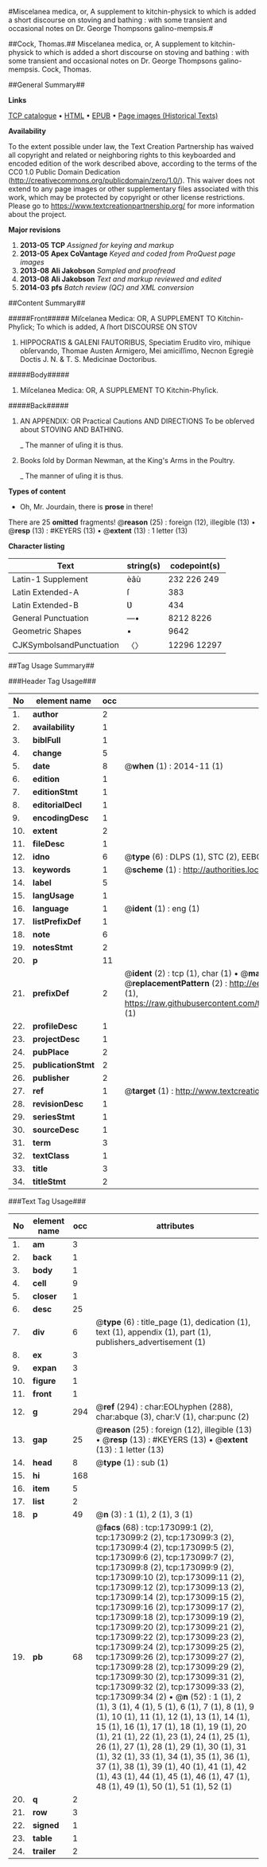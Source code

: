 #Miscelanea medica, or, A supplement to kitchin-physick to which is added a short discourse on stoving and bathing : with some transient and occasional notes on Dr. George Thompsons galino-mempsis.#

##Cock, Thomas.##
Miscelanea medica, or, A supplement to kitchin-physick to which is added a short discourse on stoving and bathing : with some transient and occasional notes on Dr. George Thompsons galino-mempsis.
Cock, Thomas.

##General Summary##

**Links**

[TCP catalogue](http://www.ota.ox.ac.uk/tcp/)  • 
[HTML](http://tei.it.ox.ac.uk/tcp/Texts-HTML/free/A80/A80002.html)  • 
[EPUB](http://tei.it.ox.ac.uk/tcp/Texts-EPUB/free/A80/A80002.epub) • 
[Page images (Historical Texts)](https://historicaltexts.jisc.ac.uk/eebo-09642564e)

**Availability**

To the extent possible under law, the Text Creation Partnership has waived all copyright and related or neighboring rights to this keyboarded and encoded edition of the work described above, according to the terms of the CC0 1.0 Public Domain Dedication (http://creativecommons.org/publicdomain/zero/1.0/). This waiver does not extend to any page images or other supplementary files associated with this work, which may be protected by copyright or other license restrictions. Please go to https://www.textcreationpartnership.org/ for more information about the project.

**Major revisions**

1. __2013-05__ __TCP__ *Assigned for keying and markup*
1. __2013-05__ __Apex CoVantage__ *Keyed and coded from ProQuest page images*
1. __2013-08__ __Ali Jakobson__ *Sampled and proofread*
1. __2013-08__ __Ali Jakobson__ *Text and markup reviewed and edited*
1. __2014-03__ __pfs__ *Batch review (QC) and XML conversion*

##Content Summary##

#####Front#####
Miſcelanea Medica: OR, A SUPPLEMENT TO Kitchin-Phyſick; To which is added, A ſhort DISCOURSE ON STOV
1. HIPPOCRATIS & GALENI FAUTORIBUS, Speciatim Erudito viro, mihique obſervando, Thomae Austen Armigero, Mei amiciſſimo, Necnon Egregiè Doctis J. N. & T. S. Medicinae Doctoribus.

#####Body#####

1. Miſcelanea Medica: OR, A SUPPLEMENT TO Kitchin-Phyſick.

#####Back#####

1. AN APPENDIX: OR Practical Cautions AND DIRECTIONS To be obſerved about STOVING AND BATHING.

    _ The manner of uſing it is thus.

1. Books ſold by Dorman Newman, at the King's Arms in the Poultry.

    _ The manner of uſing it is thus.

**Types of content**

  * Oh, Mr. Jourdain, there is **prose** in there!

There are 25 **omitted** fragments! 
 @__reason__ (25) : foreign (12), illegible (13)  •  @__resp__ (13) : #KEYERS (13)  •  @__extent__ (13) : 1 letter (13)

**Character listing**


|Text|string(s)|codepoint(s)|
|---|---|---|
|Latin-1 Supplement|èâù|232 226 249|
|Latin Extended-A|ſ|383|
|Latin Extended-B|Ʋ|434|
|General Punctuation|—•|8212 8226|
|Geometric Shapes|▪|9642|
|CJKSymbolsandPunctuation|〈〉|12296 12297|

##Tag Usage Summary##

###Header Tag Usage###

|No|element name|occ|attributes|
|---|---|---|---|
|1.|__author__|2||
|2.|__availability__|1||
|3.|__biblFull__|1||
|4.|__change__|5||
|5.|__date__|8| @__when__ (1) : 2014-11 (1)|
|6.|__edition__|1||
|7.|__editionStmt__|1||
|8.|__editorialDecl__|1||
|9.|__encodingDesc__|1||
|10.|__extent__|2||
|11.|__fileDesc__|1||
|12.|__idno__|6| @__type__ (6) : DLPS (1), STC (2), EEBO-CITATION (1), OCLC (1), VID (1)|
|13.|__keywords__|1| @__scheme__ (1) : http://authorities.loc.gov/ (1)|
|14.|__label__|5||
|15.|__langUsage__|1||
|16.|__language__|1| @__ident__ (1) : eng (1)|
|17.|__listPrefixDef__|1||
|18.|__note__|6||
|19.|__notesStmt__|2||
|20.|__p__|11||
|21.|__prefixDef__|2| @__ident__ (2) : tcp (1), char (1)  •  @__matchPattern__ (2) : ([0-9\-]+):([0-9IVX]+) (1), (.+) (1)  •  @__replacementPattern__ (2) : http://eebo.chadwyck.com/downloadtiff?vid=$1&page=$2 (1), https://raw.githubusercontent.com/textcreationpartnership/Texts/master/tcpchars.xml#$1 (1)|
|22.|__profileDesc__|1||
|23.|__projectDesc__|1||
|24.|__pubPlace__|2||
|25.|__publicationStmt__|2||
|26.|__publisher__|2||
|27.|__ref__|1| @__target__ (1) : http://www.textcreationpartnership.org/docs/. (1)|
|28.|__revisionDesc__|1||
|29.|__seriesStmt__|1||
|30.|__sourceDesc__|1||
|31.|__term__|3||
|32.|__textClass__|1||
|33.|__title__|3||
|34.|__titleStmt__|2||


###Text Tag Usage###

|No|element name|occ|attributes|
|---|---|---|---|
|1.|__am__|3||
|2.|__back__|1||
|3.|__body__|1||
|4.|__cell__|9||
|5.|__closer__|1||
|6.|__desc__|25||
|7.|__div__|6| @__type__ (6) : title_page (1), dedication (1), text (1), appendix (1), part (1), publishers_advertisement (1)|
|8.|__ex__|3||
|9.|__expan__|3||
|10.|__figure__|1||
|11.|__front__|1||
|12.|__g__|294| @__ref__ (294) : char:EOLhyphen (288), char:abque (3), char:V (1), char:punc (2)|
|13.|__gap__|25| @__reason__ (25) : foreign (12), illegible (13)  •  @__resp__ (13) : #KEYERS (13)  •  @__extent__ (13) : 1 letter (13)|
|14.|__head__|8| @__type__ (1) : sub (1)|
|15.|__hi__|168||
|16.|__item__|5||
|17.|__list__|2||
|18.|__p__|49| @__n__ (3) : 1 (1), 2 (1), 3 (1)|
|19.|__pb__|68| @__facs__ (68) : tcp:173099:1 (2), tcp:173099:2 (2), tcp:173099:3 (2), tcp:173099:4 (2), tcp:173099:5 (2), tcp:173099:6 (2), tcp:173099:7 (2), tcp:173099:8 (2), tcp:173099:9 (2), tcp:173099:10 (2), tcp:173099:11 (2), tcp:173099:12 (2), tcp:173099:13 (2), tcp:173099:14 (2), tcp:173099:15 (2), tcp:173099:16 (2), tcp:173099:17 (2), tcp:173099:18 (2), tcp:173099:19 (2), tcp:173099:20 (2), tcp:173099:21 (2), tcp:173099:22 (2), tcp:173099:23 (2), tcp:173099:24 (2), tcp:173099:25 (2), tcp:173099:26 (2), tcp:173099:27 (2), tcp:173099:28 (2), tcp:173099:29 (2), tcp:173099:30 (2), tcp:173099:31 (2), tcp:173099:32 (2), tcp:173099:33 (2), tcp:173099:34 (2)  •  @__n__ (52) : 1 (1), 2 (1), 3 (1), 4 (1), 5 (1), 6 (1), 7 (1), 8 (1), 9 (1), 10 (1), 11 (1), 12 (1), 13 (1), 14 (1), 15 (1), 16 (1), 17 (1), 18 (1), 19 (1), 20 (1), 21 (1), 22 (1), 23 (1), 24 (1), 25 (1), 26 (1), 27 (1), 28 (1), 29 (1), 30 (1), 31 (1), 32 (1), 33 (1), 34 (1), 35 (1), 36 (1), 37 (1), 38 (1), 39 (1), 40 (1), 41 (1), 42 (1), 43 (1), 44 (1), 45 (1), 46 (1), 47 (1), 48 (1), 49 (1), 50 (1), 51 (1), 52 (1)|
|20.|__q__|2||
|21.|__row__|3||
|22.|__signed__|1||
|23.|__table__|1||
|24.|__trailer__|2||
